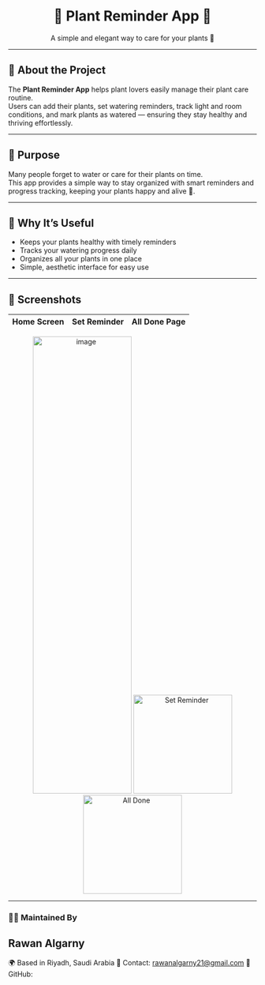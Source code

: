 <h1 align="center">🌿 Plant Reminder App 🌿</h1>

<p align="center">A simple and elegant way to care for your plants 🌱</p>

---

## 🌸 About the Project
The **Plant Reminder App** helps plant lovers easily manage their plant care routine.  
Users can add their plants, set watering reminders, track light and room conditions, and mark plants as watered — ensuring they stay healthy and thriving effortlessly.

---

## 🌼 Purpose
Many people forget to water or care for their plants on time.  
This app provides a simple way to stay organized with smart reminders and progress tracking, keeping your plants happy and alive 🌿.

---

## 🌿 Why It’s Useful
- Keeps your plants healthy with timely reminders  
- Tracks your watering progress daily  
- Organizes all your plants in one place  
- Simple, aesthetic interface for easy use  

---
## 🌻 Screenshots
| Home Screen                  | Set Reminder                         | All Done Page                    |
| ---------------------------- | ------------------------------------ | -------------------------------- |
<p align="center">
<img width="200" height="926" alt="image" src="https://github.com/user-attachments/assets/1cc95575-0f5c-40d0-94da-618ad8791431" />
  <img width="200" alt="Set Reminder" src="https://github.com/user-attachments/assets/35a2aa90-e038-4888-8090-3c6e03bb537b" />
  <img width="200" alt="All Done" src="https://github.com/user-attachments/assets/d2d4126e-fb7c-40a7-ba81-3ec9423d62ea" />
</p>



---
### 👩‍💻 Maintained By
## Rawan Algarny
🌍 Based in Riyadh, Saudi Arabia 
💌 Contact: rawanalgarny21@gmail.com
📱 GitHub: 
